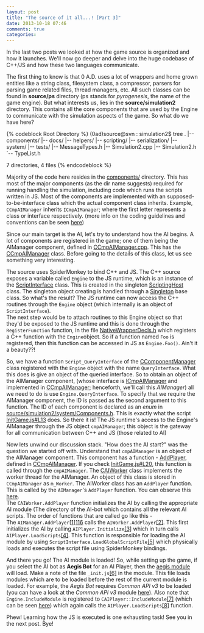 ```yaml
---
layout: post
title: "The source of it all...! [Part 3]"
date: 2013-10-18 07:46
comments: true
categories: 
---
```


In the last two posts we looked at how the game source is organized and how it launches. We'll now go deeper and delve into the huge codebase of C++/JS and how these two languages communicate.

<!-- more -->

The first thing to know is that 0 A.D. uses a lot of wrappers and home grown entities like a string class, filesystem class, a compressor, parsers for parsing game related files, thread managers, etc. All such classes can be found in **source/ps** directory (ps stands for *pyrogenesis*, the name of the game engine). But what interests us, lies in the **source/simulation2** directory. This contains all the core components that are used by the Engine to communicate with the simulation aspects of the game. So what do we have here? 

{% codeblock Root Directory %}
(0ad)source@svn : simulation2$ tree
.
|-- components/
|-- docs/
|-- helpers/
|-- scripting/
|-- serialization/
|-- system/
|-- tests/
|-- MessageTypes.h
|-- Simulation2.cpp
|-- Simulation2.h
`-- TypeList.h

7 directories, 4 files
{% endcodeblock %}

Majority of the code here resides in the [components/][101] directory. This has most of the major components (as the dir name suggests) required for running handling the simulation, including code which runs the scripts written in JS. Most of the components are implemented with an supposed-to-be-interface class which the actual component class inherits. Example, `CCmpAIManager` inherits `ICmpAIManager`; where the first letter represents a class or interface respectively. (more info on the coding guidelines and conventions can be seen [here][1])

Since our main target is the AI, let's try to understand how the AI begins. A lot of components are registered in the game; one of them being the AIManager component, defined in [CCmpAIManager.cpp][102]. This has the [CCmpAIManager][103] class. Before going to the details of this class, let us see something very interesting. 

The source uses SpiderMonkey to bind C++ and JS. The C++ source exposes a variable called ``Engine`` to the JS runtime, which is an instance of the [ScriptInterface][105] class. This is created in the singleton [ScriptingHost][106] class. The singleton object creating is handled through a [Singleton][107] base class. So what's the result? The JS runtime can now access the C++ routines through the ``Engine`` object (which internally is an object of `ScriptInterface`).  
The next step would be to attach routines to this Engine object so that they'd be exposed to the JS runtime and this is done through the ``RegisterFunction`` function, in the file [NativeWrapperDecls.h][108] which registers a C++ function with the `Engine`object. So if a function named ``Foo`` is registered, then this function can be accessed in JS as `Engine.Foo()`. Ain't it a beauty??!

So, we have a function `Script_QueryInterface` of the [CComponentManager][109] class registered with the `Engine` object with the name `QueryInterface`. What this does is give an object of the queried interface. So to obtain an object of the AIManager component, (whose interface is [ICmpAIManager][110] and implemented in [CCmpAIManager][103]; henceforth, we'll call this *AIManager*) all we need to do is use `Engine.QueryInterface`. To specify that we require the AIManager component, the ID is passed as the second argument to this function. The ID of each component is declared as an *enum* in [source/simulation2/system/Components.h][111].
This is exactly what the script [InitGame.js#L13][112] does. So there it is! The JS runtime's access to the Engine's AIManager through the JS object `cmpAIManager`; this object is the gateway for all communication between C++ and JS (those related to AI)

Now lets unwind our discussion stack. "How does the AI start?" was the question we started off with. Understand that `cmpAIManager` is an object of the AIManager component. This component has a function - [AddPlayer][113], defined in [CCmpAIManager][103]. If you check [InitGame.js#L20][113], this function is called through the `cmpAIManager`. The [CAIWorker][104] class implements the worker thread for the AIManager. An object of this class is stored in `CCmpAIManager`  as `m_Worker`. The AIWorker class has an `AddPlayer` function. This is called by the `AIManager`'s `AddPlayer` function. You can observe this [here][115].  
The `CAIWorker.AddPlayer` function initializes the AI by calling the appropriate AI module (The directory of the AI-bot which contains all the relevant AI scripts. The order of functions that are called go like this -  
The `AIManager.AddPlayer`[[1]][116] calls the `AIWorker.AddPlayer`[[2]][117]. This first initializes the AI by calling `AIPlayer.Initialize`[[3]][118] which in turn calls `AIPlayer.LoadScripts`[[4]][119]. This function is responsible for loading the AI module by using `ScriptInterface.LoadGlobalScriptFile`[[5]][120] which physically loads and executes the script file using SpiderMonkey bindings.

And there you go! The AI module is loaded! So, while setting up the game, if you select the AI bot as **Aegis Bot** for an AI Player, then the [aegis module][121] will load. Make a note of the file `_init.js`[[6]][122] in the module. This file loads modules which are to be loaded before the rest of the current module is loaded. For example, the *Aegis Bot* requires *Common API v3* to be loaded (you can have a look at the *Common API v3* module [here][125]). Also note that `Engine.IncludeModule` is registered to `CAIPlayer::IncludeModule`[[7]][124] (which can be seen [here][123]) which again calls the `AIPlayer.LoadScripts`[[8]][119] function.

Phew! Learning how the JS is executed is one exhausting task! See you in the next post. Bye!


[1]: http://trac.wildfiregames.com/wiki/Coding_Conventions
[101]: /docs/dir_1d614d6cd62ee91a565feed8a30f6de5.html
[102]: /docs/CCmpAIManager_8cpp_source.html
[103]: /docs/classCCmpAIManager.html
[104]: /docs/classCAIWorker.html
[105]: /docs/classScriptInterface.html
[106]: /docs/classScriptingHost.html
[107]: /docs/classSingleton.html
[108]: /docs/NativeWrapperDecls_8h_source.html
[109]: /docs/classCComponentManager.html
[110]: /docs/classICmpAIManager.html
[111]: /docs/Components_8h_source.html
[112]: https://github.com/0ad/0ad/blob/master/binaries/data/mods/public/simulation/helpers/InitGame.js#L13
[113]: https://github.com/0ad/0ad/blob/master/binaries/data/mods/public/simulation/helpers/InitGame.js#L20
[114]: https://github.com/0ad/0ad/blob/master/binaries/data/mods/public/simulation/helpers/InitGame.js
[115]: /docs/CCmpAIManager_8cpp_source.html#l00965
[116]: /docs/CCmpAIManager_8cpp_source.html#l00963
[117]: /docs/CCmpAIManager_8cpp_source.html#l00512
[118]: /docs/CCmpAIManager_8cpp_source.html#l00209
[119]: /docs/CCmpAIManager_8cpp_source.html#l00185
[120]: /docs/ScriptInterface_8cpp_source.html#l00952
[121]: https://github.com/0ad/0ad/blob/master/binaries/data/mods/public/simulation/ai/aegis
[122]: https://github.com/0ad/0ad/blob/master/binaries/data/mods/public/simulation/ai/aegis/_init.js
[123]: /docs/ScriptInterface_8cpp_source.html#l00089
[124]: /docs/ScriptInterface_8cpp_source.html#l00106
[125]: https://github.com/0ad/0ad/blob/master/binaries/data/mods/public/simulation/ai/common-api-v3